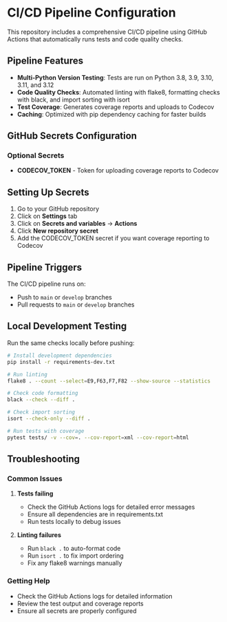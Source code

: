 # CI/CD Pipeline Configuration

This repository includes a comprehensive CI/CD pipeline using GitHub Actions that automatically runs tests and code quality checks.

## Pipeline Features

- **Multi-Python Version Testing**: Tests are run on Python 3.8, 3.9, 3.10, 3.11, and 3.12
- **Code Quality Checks**: Automated linting with flake8, formatting checks with black, and import sorting with isort
- **Test Coverage**: Generates coverage reports and uploads to Codecov
- **Caching**: Optimized with pip dependency caching for faster builds

## GitHub Secrets Configuration

### Optional Secrets

- **CODECOV_TOKEN** - Token for uploading coverage reports to Codecov

## Setting Up Secrets

1. Go to your GitHub repository
2. Click on **Settings** tab
3. Click on **Secrets and variables** → **Actions**
4. Click **New repository secret**
5. Add the CODECOV_TOKEN secret if you want coverage reporting to Codecov

## Pipeline Triggers

The CI/CD pipeline runs on:
- Push to `main` or `develop` branches
- Pull requests to `main` or `develop` branches

## Local Development Testing

Run the same checks locally before pushing:

```bash
# Install development dependencies
pip install -r requirements-dev.txt

# Run linting
flake8 . --count --select=E9,F63,F7,F82 --show-source --statistics

# Check code formatting
black --check --diff .

# Check import sorting
isort --check-only --diff .

# Run tests with coverage
pytest tests/ -v --cov=. --cov-report=xml --cov-report=html
```

## Troubleshooting

### Common Issues

1. **Tests failing**
   - Check the GitHub Actions logs for detailed error messages
   - Ensure all dependencies are in requirements.txt
   - Run tests locally to debug issues

2. **Linting failures**
   - Run `black .` to auto-format code
   - Run `isort .` to fix import ordering
   - Fix any flake8 warnings manually

### Getting Help

- Check the GitHub Actions logs for detailed information
- Review the test output and coverage reports
- Ensure all secrets are properly configured